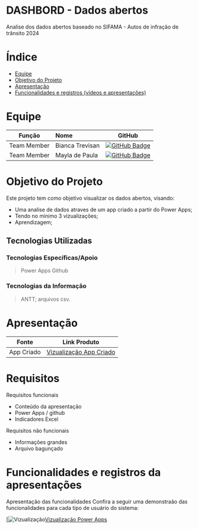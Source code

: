 # DASHBORD - Dados abertos

Analise dos dados abertos baseado no SIFAMA - Autos de infração de trânsito 2024 

# Índice

* [Equipe](#equipe)
* [Objetivo do Projeto](#objetivo-do-projeto)
* [Apresentação](#Apresentação)
* [Funcionalidades e registros (vídeos e apresentações) ](#uncionalidades-e-registros-(vídeos-e-apresentações)-)



# Equipe
|    Função     | Nome                                  |                                                                                                                                                      GitHub                                                                                                                                                      |
| :-----------: | :------------------------------------ | :-------------------------------------------------------------------------------------------------------------------------------------------------------------------------------------------------------------------------------------------------------------------------------------------------------------------------: |
| Team Member  | Bianca Trevisan            | [![GitHub Badge](https://img.shields.io/badge/GitHub-111217?style=flat-square&logo=github&logoColor=white)](https://github.com/BiaTrevisan)              |    
| Team Member  | Mayla de Paula             | [![GitHub Badge](https://img.shields.io/badge/GitHub-111217?style=flat-square&logo=github&logoColor=white)](https://github.com/mayladpaula)          |

# Objetivo do Projeto
Este projeto tem como objetivo visualizar os dados abertos, visando:
* Uma analise de dados atraves de um app criado a partir do Power Apps;
* Tendo no minimo 3 vizualizações;
* Aprendizagem;

## Tecnologias Utilizadas

 ### Tecnologias Específicas/Apoio
 > Power Apps
 > Github
  
 ### Tecnologias da Informação
 > ANTT; arquivos csv.

# Apresentação

|Fonte|Link Produto|
|------|--------|
| App Criado|[Vizualização App Criado](https://app.powerbi.com/groups/me/reports/b6d71034-1832-4d92-b332-96bea850b532?ctid=cf72e2bd-7a2b-4783-bdeb-39d57b07f76f&pbi_source=linkShare)| 


# Requisitos

Requisitos funcionais 
- Conteúdo da apresentação
- Power Apps / github
- Indicadores Excel

  
Requisitos não funcionais
- Informações grandes
- Arquivo bagunçado


# Funcionalidades e registros da apresentações

Apresentação das funcionalidades
Confira a seguir uma demonstraão das funcionalidades para cada tipo de usuário do sistema:


 [![Vizualização](https://www.google.com/url?sa=i&url=https%3A%2F%2Fwww.brq.com%2Fiba%2Fpower-apps%2F&psig=AOvVaw2RX_5f9sgcmbmuu1Cvb1uu&ust=1716597029641000&source=images&cd=vfe&opi=89978449&ved=0CBIQjRxqFwoTCIjgyLWEpYYDFQAAAAAdAAAAABAE)[Vizualização Power Apps](https://app.powerbi.com/groups/me/reports/b6d71034-1832-4d92-b332-96bea850b532?ctid=cf72e2bd-7a2b-4783-bdeb-39d57b07f76f&pbi_source=linkShare)


